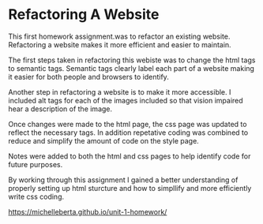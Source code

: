 # Refactoring A Website

This first homework assignment.was to refactor an existing website. Refactoring a website makes it more efficient and easier to maintain.

The first steps taken in refactoring this webiste was to change the html tags to semantic tags. Semantic tags clearly label each part of a website making it easier for both people and browsers to identify.

Another step in refactoring a website is to make it more accessible. I included alt tags for each of the images included so that vision impaired hear a description of the image.

Once changes were made to the html page, the css page was updated to reflect the necessary tags. In addition repetative coding was combined to reduce and simplify the amount of code on the style page.

Notes were added to both the html and css pages to help identify code for future purposes.

By working through this assignment I gained a better understanding of properly setting up html sturcture and how to simpllify and more efficiently write css coding.

https://michelleberta.github.io/unit-1-homework/
